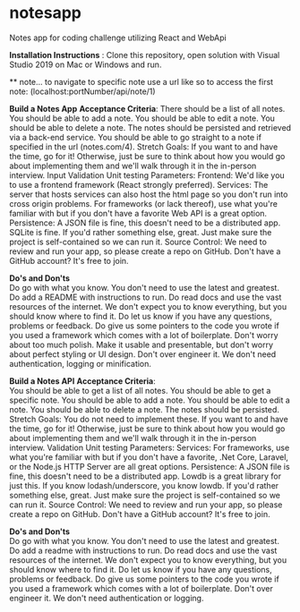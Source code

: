 # notesapp
Notes app for coding challenge utilizing React and WebApi

__Installation Instructions__ : Clone this repository, open solution with Visual Studio 2019 on Mac or Windows and run. 

** note... to navigate to specific note use a url like so to access the first note: (localhost:portNumber/api/note/1)

__Build a Notes App__
__Acceptance Criteria__:
There should be a list of all notes.
You should be able to add a note.
You should be able to edit a note.
You should be able to delete a note.
The notes should be persisted and retrieved via a back-end service.
You should be able to go straight to a note if specified in the url (notes.com/4).
Stretch Goals:
If you want to and have the time, go for it! Otherwise, just be sure to think about how you would go about implementing them and we'll walk through it in the in-person interview.
Input Validation
Unit testing
Parameters:
Frontend: We'd like you to use a frontend framework (React strongly preferred).
Services: The server that hosts services can also host the html page so you don't run into cross origin problems. For frameworks (or lack thereof), use what you're familiar with but if you don't have a favorite Web API is a great option.
Persistence: A JSON file is fine, this doesn't need to be a distributed app. SQLite is fine. If you'd rather something else, great. Just make sure the project is self-contained so we can run it.
Source Control: We need to review and run your app, so please create a repo on GitHub. Don't have a GitHub account? It's free to join.

__Do's and Don'ts__  
Do go with what you know. You don't need to use the latest and greatest.
Do add a README with instructions to run.
Do read docs and use the vast resources of the internet. We don't expect you to know everything, but you should know where to find it.
Do let us know if you have any questions, problems or feedback.
Do give us some pointers to the code you wrote if you used a framework which comes with a lot of boilerplate.
Don't worry about too much polish. Make it usable and presentable, but don't worry about perfect styling or UI design.
Don't over engineer it. We don't need authentication, logging or minification.

__Build a Notes API__
__Acceptance Criteria__:  
You should be able to get a list of all notes.
You should be able to get a specific note.
You should be able to add a note.
You should be able to edit a note.
You should be able to delete a note.
The notes should be persisted.
Stretch Goals:
You do not need to implement these. If you want to and have the time, go for it! Otherwise, just be sure to think about how you would go about implementing them and we'll walk through it in the in-person interview.
Validation
Unit testing
Parameters:
Services: For frameworks, use what you're familiar with but if you don't have a favorite, .Net Core, Laravel, or the Node.js HTTP Server are all great options.
Persistence: A JSON file is fine, this doesn't need to be a distributed app. Lowdb is a great library for just this. If you know lodash/underscore, you know lowdb. If you'd rather something else, great. Just make sure the project is self-contained so we can run it.
Source Control: We need to review and run your app, so please create a repo on GitHub. Don't have a GitHub account? It's free to join.

__Do's and Don'ts__  
Do go with what you know. You don't need to use the latest and greatest.
Do add a readme with instructions to run.
Do read docs and use the vast resources of the internet. We don't expect you to know everything, but you should know where to find it.
Do let us know if you have any questions, problems or feedback.
Do give us some pointers to the code you wrote if you used a framework which comes with a lot of boilerplate.
Don't over engineer it. We don't need authentication or logging.
